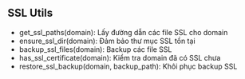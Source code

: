 ## SSL Utils
- get_ssl_paths(domain): Lấy đường dẫn các file SSL cho domain
- ensure_ssl_dir(domain): Đảm bảo thư mục SSL tồn tại
- backup_ssl_files(domain): Backup các file SSL
- has_ssl_certificate(domain): Kiểm tra domain đã có SSL chưa
- restore_ssl_backup(domain, backup_path): Khôi phục backup SSL 